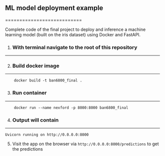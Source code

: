 ## ML model deployment example
===========================

Complete code of the final project  to deploy and inference a machine learning model (built on the iris dataset) using Docker and FastAPI.

1. ### With terminal navigate to the root of this repository
--------------------------------------------------------

2. ### Build docker image
---------------------
```
    docker build -t ban6800_final .

```

3. ### Run container
----------------
```
    docker run --name nexford -p 8000:8000 ban6800_final

```


4. ### Output will contain
----------------------
`Uvicorn running on http://0.0.0.0:8000`


5. Visit the app on the browser via `http://0.0.0.0:8000/predictions` to get the predictions
